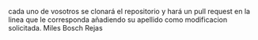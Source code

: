 cada uno de vosotros se clonará el repositorio y hará un pull request en la linea que le corresponda añadiendo su apellido como modificacion solicitada.
Miles Bosch Rejas
